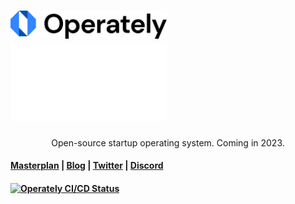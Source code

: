 <h1>
  <img width="250" src="/docs/images/logo-white.svg#gh-light-mode-only" alt="operately">
  <img width="250" src="/docs/images/logo-black.svg#gh-dark-mode-only" alt="operately">
</h1>

<p>
  <p align="center">Open-source startup operating system. Coming in 2023.</p>
</p>

<h4>
  <a href="https://operately.com/">Masterplan</a> |
  <a href="https://discord.gg/RWWMGwjM">Blog</a> |
  <a href="https://twitter.com/operately">Twitter</a> |
  <a href="https://blog.operately.com/">Discord</a>
</h4>

<h4>
  <a href="https://operately.semaphoreci.com/projects/operately">
    <img src="https://operately.semaphoreci.com/badges/operately/branches/main.svg?style=shields" alt="Operately CI/CD Status" />
  </a>
</h4>
